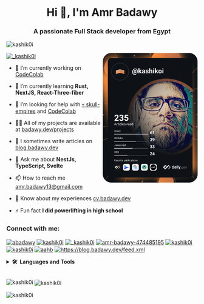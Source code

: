 <h1 align="center">Hi 👋, I'm Amr Badawy</h1>
<h3 align="center">A passionate Full Stack developer from Egypt</h3>

<p align="left"> <img src="https://komarev.com/ghpvc/?username=kashik0i&label=Profile%20views&color=0e75b6&style=flat-square" alt="kashik0i" /> </p>
<a
href="https://app.daily.dev/kashikoi">
<img
    src="https://raw.githubusercontent.com/kashik0i/kashik0i/devcard/devcard.svg"
    width="250"
    align="right"
    alt="Amr Badawy's Dev Card"/>
</a>
<p align="left"> <a href="https://twitter.com/_kashik0i" target="blank"><img src="https://img.shields.io/twitter/follow/_kashik0i?logo=twitter&style=for-the-badge" alt="_kashik0i" /></a> </p>

- 🔭 I’m currently working on [CodeColab](https://github.com/kashik0i/codecolab-frontend)

- 🌱 I’m currently learning **Rust, NextJS, React-Three-fiber**

- 🤝 I’m looking for help with [💀 skull-empires](https://github.com/kashik0i/skull-empires) and [CodeColab](https://github.com/kashik0i/codecolab-frontend)

- 👨‍💻 All of my projects are available at [badawy.dev/projects](https://badawy.dev/projects)

- 📝 I sometimes write articles on [blog.badawy.dev](https://blog.badawy.dev)

- 💬 Ask me about **NestJs, TypeScript, Svelte**

- 📫 How to reach me [amr.badawy13@gmail.com](mailto:amr.badawy13@gmail.com)

- 📄 Know about my experiences [cv.badawy.dev](https://cv.badawy.dev)

- ⚡ Fun fact **I did powerlifting in high school**

<h3 align="left">Connect with me:</h3>
<p align="left">
<a href="https://codepen.io/abadawy" target="blank"><img align="center" src="https://raw.githubusercontent.com/rahuldkjain/github-profile-readme-generator/master/src/images/icons/Social/codepen.svg" alt="abadawy" height="30" width="40" /></a>
<a href="https://dev.to/kashik0i" target="blank"><img align="center" src="https://cdn.jsdelivr.net/npm/simple-icons@3.0.1/icons/dev-dot-to.svg" alt="kashik0i" height="30" width="40" /></a>
<a href="https://twitter.com/_kashik0i" target="blank"><img align="center" src="https://raw.githubusercontent.com/rahuldkjain/github-profile-readme-generator/master/src/images/icons/Social/twitter.svg" alt="_kashik0i" height="30" width="40" /></a>
<a href="https://www.linkedin.com/in/amrabdelrahmanbadawy/" target="blank"><img align="center" src="https://raw.githubusercontent.com/rahuldkjain/github-profile-readme-generator/master/src/images/icons/Social/linked-in-alt.svg" alt="amr-badawy-474485195" height="30" width="40" /></a>
<a href="https://stackoverflow.com/users/kashik0i" target="blank"><img align="center" src="https://raw.githubusercontent.com/rahuldkjain/github-profile-readme-generator/master/src/images/icons/Social/stack-overflow.svg" alt="kashik0i" height="30" width="40" /></a>
<a href="https://codesandbox.com/kashik0i" target="blank"><img align="center" src="https://cdn.jsdelivr.net/npm/simple-icons@3.0.1/icons/codesandbox.svg" alt="kashik0i" height="30" width="40" /></a>
<a href="https://codeforces.com/profile/aahb" target="blank"><img align="center" src="https://cdn.jsdelivr.net/npm/simple-icons@3.0.1/icons/codeforces.svg" alt="aahb" height="30" width="40" /></a>
<a href="/https://blog.badawy.dev/feed.xml" target="blank"><img align="center" src="https://raw.githubusercontent.com/rahuldkjain/github-profile-readme-generator/master/src/images/icons/Social/rss.svg" alt="https://blog.badawy.dev/feed.xml" height="30" width="40" /></a>
</p>

<details>
  <summary><b>🛠️&nbsp;&nbsp;Languages&nbsp;and&nbsp;Tools</b></summary>
  <br/>

<p align="left"> <a href="https://azure.microsoft.com/en-in/" target="_blank"> <img src="https://www.vectorlogo.zone/logos/microsoft_azure/microsoft_azure-icon.svg" alt="azure" width="40" height="40"/> </a> <a href="https://www.w3schools.com/cpp/" target="_blank"> <img src="https://raw.githubusercontent.com/devicons/devicon/master/icons/cplusplus/cplusplus-original.svg" alt="cplusplus" width="40" height="40"/> </a> <a href="https://www.w3schools.com/cs/" target="_blank"> <img src="https://raw.githubusercontent.com/devicons/devicon/master/icons/csharp/csharp-original.svg" alt="csharp" width="40" height="40"/> </a> <a href="https://dotnet.microsoft.com/" target="_blank"> <img src="https://raw.githubusercontent.com/devicons/devicon/master/icons/dot-net/dot-net-original-wordmark.svg" alt="dotnet" width="40" height="40"/> </a> <a href="https://expressjs.com" target="_blank"> <img src="https://raw.githubusercontent.com/devicons/devicon/master/icons/express/express-original-wordmark.svg" alt="express" width="40" height="40"/> </a> <a href="https://www.gatsbyjs.com/" target="_blank"> <img src="https://www.vectorlogo.zone/logos/gatsbyjs/gatsbyjs-icon.svg" alt="gatsby" width="40" height="40"/> </a> <a href="https://git-scm.com/" target="_blank"> <img src="https://www.vectorlogo.zone/logos/git-scm/git-scm-icon.svg" alt="git" width="40" height="40"/> </a> <a href="https://graphql.org" target="_blank"> <img src="https://www.vectorlogo.zone/logos/graphql/graphql-icon.svg" alt="graphql" width="40" height="40"/> </a> <a href="https://heroku.com" target="_blank"> <img src="https://www.vectorlogo.zone/logos/heroku/heroku-icon.svg" alt="heroku" width="40" height="40"/> </a> <a href="https://www.java.com" target="_blank"> <img src="https://raw.githubusercontent.com/devicons/devicon/master/icons/java/java-original.svg" alt="java" width="40" height="40"/> </a> <a href="https://developer.mozilla.org/en-US/docs/Web/JavaScript" target="_blank"> <img src="https://raw.githubusercontent.com/devicons/devicon/master/icons/javascript/javascript-original.svg" alt="javascript" width="40" height="40"/> </a> <a href="https://jestjs.io" target="_blank"> <img src="https://www.vectorlogo.zone/logos/jestjsio/jestjsio-icon.svg" alt="jest" width="40" height="40"/> </a> <a href="https://www.linux.org/" target="_blank"> <img src="https://raw.githubusercontent.com/devicons/devicon/master/icons/linux/linux-original.svg" alt="linux" width="40" height="40"/> </a> <a href="https://www.mongodb.com/" target="_blank"> <img src="https://raw.githubusercontent.com/devicons/devicon/master/icons/mongodb/mongodb-original-wordmark.svg" alt="mongodb" width="40" height="40"/> </a> <a href="https://nextjs.org/" target="_blank"> <img src="https://cdn.worldvectorlogo.com/logos/nextjs-3.svg" alt="nextjs" width="40" height="40"/> </a> <a href="https://nodejs.org" target="_blank"> <img src="https://raw.githubusercontent.com/devicons/devicon/master/icons/nodejs/nodejs-original-wordmark.svg" alt="nodejs" width="40" height="40"/> </a> <a href="https://www.python.org" target="_blank"> <img src="https://raw.githubusercontent.com/devicons/devicon/master/icons/python/python-original.svg" alt="python" width="40" height="40"/> </a> <a href="https://reactjs.org/" target="_blank"> <img src="https://raw.githubusercontent.com/devicons/devicon/master/icons/react/react-original-wordmark.svg" alt="react" width="40" height="40"/> </a> <a href="https://reactnative.dev/" target="_blank"> <img src="https://reactnative.dev/img/header_logo.svg" alt="reactnative" width="40" height="40"/> </a> <a href="https://redux.js.org" target="_blank"> <img src="https://raw.githubusercontent.com/devicons/devicon/master/icons/redux/redux-original.svg" alt="redux" width="40" height="40"/> </a> <a href="https://www.rust-lang.org" target="_blank"> <img src="https://raw.githubusercontent.com/devicons/devicon/master/icons/rust/rust-plain.svg" alt="rust" width="40" height="40"/> </a> <a href="https://tailwindcss.com/" target="_blank"> <img src="https://www.vectorlogo.zone/logos/tailwindcss/tailwindcss-icon.svg" alt="tailwind" width="40" height="40"/> </a> <a href="https://www.typescriptlang.org/" target="_blank"> <img src="https://raw.githubusercontent.com/devicons/devicon/master/icons/typescript/typescript-original.svg" alt="typescript" width="40" height="40"/> </a> <a href="https://webpack.js.org" target="_blank"> <img src="https://raw.githubusercontent.com/devicons/devicon/d00d0969292a6569d45b06d3f350f463a0107b0d/icons/webpack/webpack-original-wordmark.svg" alt="webpack" width="40" height="40"/> </a> </p>
</details>
<br/>
<p><img align="left" src="https://github-readme-stats.vercel.app/api/top-langs?username=kashik0i&show_icons=true&theme=dark&locale=en&layout=compact" alt="kashik0i" /></p>

<p>&nbsp;<img align="center" src="https://github-readme-stats.vercel.app/api?username=kashik0i&show_icons=true&theme=dark&locale=en" alt="kashik0i" /></p>

<p><img align="center" src="https://github-readme-streak-stats.herokuapp.com/?user=kashik0i&" alt="kashik0i" /></p>

<!-- ![Visitor Count](https://profile-counter.glitch.me/kashik0i/count.svg) -->
